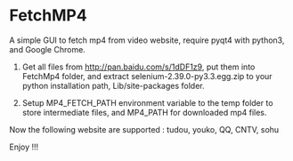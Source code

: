 FetchMP4
========

A simple GUI to fetch mp4 from video website, require pyqt4 with python3, and Google Chrome.

1. Get all files from http://pan.baidu.com/s/1dDF1z9,
put them into FetchMp4 folder, and extract selenium-2.39.0-py3.3.egg.zip to your python
installation path, Lib/site-packages folder.

2. Setup MP4_FETCH_PATH environment variable to the temp folder to store intermediate files,
and MP4_PATH for downloaded mp4 files.

Now the following website are supported : tudou, youko, QQ, CNTV, sohu

Enjoy !!!
